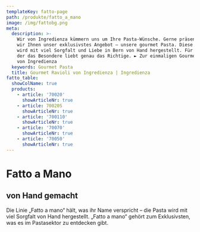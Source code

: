 ```yaml
---
templateKey: fatto-page
path: /produkte/fatto_a_mano
image: /img/fattobg.png
meta:
  description: >-
    Wir von Ingredienza kümmern uns um Ihre Pasta-Wünsche. Gerne präsentieren
    wir Ihnen unser exklusivstes Angebot – unsere gourmet Pasta. Diese Pasta
    wird mit viel Sorgfalt und Liebe in Bern von Hand hergestellt. Für jeden,
    der das Besondere liebt genau das Richtige. ► Zur einmaligen Gourmet Pasta
    von Ingredienza
  keywords: Gourmet Pasta
  title: Gourmet Ravioli von Ingredienza | Ingredienza
fatto_table:
  showColName: true
  products:
    - article: '70020'
      showArticleNr: true
    - article: 70020S
      showArticleNr: true
    - article: '700110'
      showArticleNr: true
    - article: '70070'
      showArticleNr: true
    - article: '70050'
      showArticleNr: true
---
```


# Fatto a Mano

## von Hand gemacht

Die Linie „Fatto a mano“ hält, was ihr Name verspricht – die Pasta wird mit
viel Sorgfalt von Hand hergestellt. „Fatto a mano“ gehört zum Exklusivsten,
was es im Pastasektor zu entdecken gibt.
